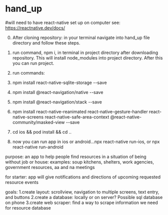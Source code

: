 # hand_up

#will need to have react-native set up on computer see: https://reactnative.dev/docs/

0. After cloning repository: in your terminal navigate into hand_up file directory and follow these steps.

1. run command, npm i, in terminal in project directory after downloading repository. This will install node_modules into project directory. After this you can run project.
2. run commands:
3. npm install react-native-sqlite-storage --save
4. npm install @react-navigation/native --save
5. npm install @react-navigation/stack --save
6. npm install react-native-reanimated react-native-gesture-handler react-native-screens react-native-safe-area-context @react-native-community/masked-view --save
7. cd ios && pod install && cd ..
8. now you can run app in ios or android...npx react-native run-ios, or npx react-native run-android

purpose: an app to help people find resources in a situation of being without job or house: examples: soup kitchens, shelters, work agencies, government resources, aa and na meetings

for starter: app will give notifications and directions of upcoming requested resource events

goals: 1.create layout: scrollview, navigation to multiple screens, text entry, and buttons 2.create a database: locally or on server? Possible sql database on phone 3.create web scraper: find a way to scrape information we need for resource database

